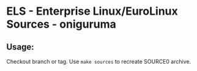# ELS - Enterprise Linux/EuroLinux Sources - oniguruma
 
## Usage:
  Checkout branch or tag. Use `make sources` to recreate  SOURCE0 archive.
